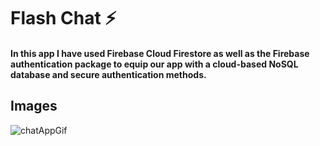 # Flash Chat ⚡️

#### In this app I have used Firebase Cloud Firestore as well as the Firebase authentication package to equip our app with a cloud-based NoSQL database and secure authentication methods. 


## Images
![chatAppGif](https://user-images.githubusercontent.com/57283918/129678902-f4f89167-31db-400c-98f8-9500519b6079.gif)
